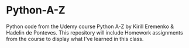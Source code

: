 # Python-A-Z
Python code from the Udemy course Python A-Z by Kirill Eremenko &amp; Hadelin de Ponteves.
This repository will include Homework assignments from the course to display what I've learned in this class.
